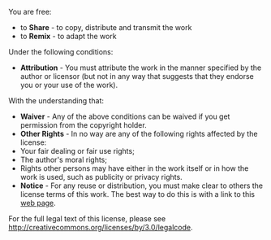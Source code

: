 You are free:

* to **Share** - to copy, distribute and transmit the work
* to **Remix** - to adapt the work

Under the following conditions:

* **Attribution** - You must attribute the work in the manner specified by the author or licensor (but not in any way that suggests that they endorse you or your use of the work).

With the understanding that:

* **Waiver** - Any of the above conditions can be waived if you get permission from the copyright holder.
* **Other Rights** - In no way are any of the following rights affected by the license:
 * Your fair dealing or fair use rights;
 * The author's moral rights;
 * Rights other persons may have either in the work itself or in how the work is used, such as publicity or privacy rights.
* **Notice** - For any reuse or distribution, you must make clear to others the license terms of this work. The best way to do this is with a link to this [web page](http://creativecommons.org/licenses/by/3.0/).

For the full legal text of this license, please see http://creativecommons.org/licenses/by/3.0/legalcode.

